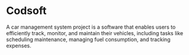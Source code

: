 # Codsoft

 A car management system project is a software that enables users to efficiently track, monitor, and maintain their vehicles, including tasks like scheduling maintenance, managing fuel consumption, and tracking expenses.
